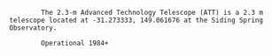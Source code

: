 
            The 2.3-m Advanced Technology Telescope (ATT) is a 2.3 m telescope located at -31.273333, 149.061676 at the Siding Spring Observatory.
            
            Operational 1984+
        